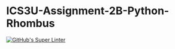 # ICS3U-Assignment-2B-Python-Rhombus

[![GitHub's Super Linter](https://github.com/haokai-li/ICS3U-Assignment-2B-Python-Rhombus/workflows/GitHub's%20Super%20Linter/badge.svg)](https://github.com/haokai-li/ICS3U-Assignment-2B-Python-Rhombus/actions)
